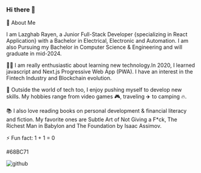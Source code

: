 ### Hi there 👋

🚀 About Me

  I am Lazghab Rayen, a Junior Full-Stack Developer {specializing in React Application} with a Bachelor in Electrical, Electronic and Automation. I am also Pursuing my  Bachelor in Computer Science & Engineering and will graduate in mid-2024.
  
  👨‍💻 I am really enthusiastic about learning new technology.In 2020, I learned javascript and Next.js Progressive Web App (PWA). I have an interest in the Fintech       Industry and Blockchain evolution.
  
  🎲 Outside the world of tech too, I enjoy pushing myself to develop new skills. My hobbies range from video games 🎮, traveling ✈️ to camping 🔥.
  
  📚 I also love reading books on personal development & financial literacy and fiction. My favorite ones are Subtle Art of Not Giving a F*ck, 
  The Richest Man in Babylon and The Foundation by Isaac Assimov.

  ⚡ Fun fact: 1 + 1 = 0

#68BC71
  
  ![github](https://img.shields.io/badge/GitHub-000000?style=for-the-badge&logo=GitHub&logoColor=white)
